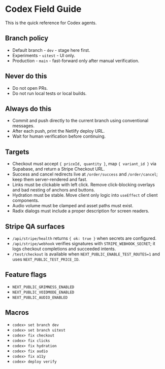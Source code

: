 # Codex Field Guide

This is the quick reference for Codex agents.

## Branch policy

- Default branch - `dev` - stage here first.  
- Experiments - `uitest` - UI only.  
- Production - `main` - fast-forward only after manual verification.

## Never do this

- Do not open PRs.  
- Do not run local tests or local builds.  

## Always do this

- Commit and push directly to the current branch using conventional messages.
- After each push, print the Netlify deploy URL.
- Wait for human verification before continuing.

## Targets

- Checkout must accept `{ priceId, quantity }`, map `{ variant_id }` via Supabase, and return a Stripe Checkout URL.
- Success and cancel redirects live at `/order/success` and `/order/cancel`; keep them server-rendered and fast.
- Links must be clickable with left click. Remove click-blocking overlays and bad nesting of anchors and buttons.
- Hydration must be stable. Move client only logic into `useEffect` of client components.
- Audio volume must be clamped and asset paths must exist.
- Radix dialogs must include a proper description for screen readers.

## Stripe QA surfaces

- `/api/stripe/health` returns `{ ok: true }` when secrets are configured.
- `/api/stripe/webhook` verifies signatures with `STRIPE_WEBHOOK_SECRET`; it logs checkout completions and succeeded intents.
- `/test/checkout` is available when `NEXT_PUBLIC_ENABLE_TEST_ROUTES=1` and uses `NEXT_PUBLIC_TEST_PRICE_ID`.

## Feature flags

- `NEXT_PUBLIC_GRIMNESS_ENABLED`
- `NEXT_PUBLIC_VOIDMODE_ENABLED`
- `NEXT_PUBLIC_AUDIO_ENABLED`

## Macros

- `codex> set branch dev`  
- `codex> set branch uitest`  
- `codex> fix checkout`  
- `codex> fix clicks`  
- `codex> fix hydration`  
- `codex> fix audio`  
- `codex> fix a11y`  
- `codex> deploy verify`
